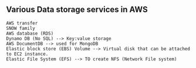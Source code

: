 ## Various Data storage services in AWS
````
AWS transfer
SNOW family
AWS database (RDS)
Dynamo DB (No SQL) --> Key:value storage
AWS DocumentDB --> used for MongoDB
Elastic block store (EBS) Volume --> Virtual disk that can be attached to EC2 instance.
Elastic File System (EFS) --> TO create NFS (Network File system)
````
